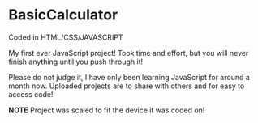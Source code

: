 # BasicCalculator
Coded in HTML/CSS/JAVASCRIPT




My first ever JavaScript project! Took time and effort, but you will never finish anything until you push through it! 

Please do not judge it, I have only been learning JavaScript for around a month now. Uploaded projects are to share with others and for easy to access code! 


**NOTE** Project was scaled to fit the device it was coded on!
